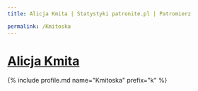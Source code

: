 ```yaml
---
title: Alicja Kmita | Statystyki patronite.pl | Patromierz

permalink: /Kmitoska
---
```


# [Alicja Kmita](https://patronite.pl/Kmitoska)

{% include profile.md name="Kmitoska" prefix="k" %}
